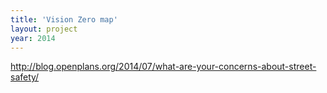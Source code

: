 ```yaml
---
title: 'Vision Zero map'
layout: project
year: 2014
---
```


http://blog.openplans.org/2014/07/what-are-your-concerns-about-street-safety/

